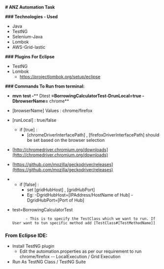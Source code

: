 **# ANZ Automation Task**

**### Technologies - Used**

- Java
- TestNG
- Selenium-Java
- Lombok
- AWS-Grid-lastic

**###**  **Plugins**  **For Eclipse**

- TestNG
- Lombok
  - https://projectlombok.org/setup/eclipse

**### Commands To Run from terminal:**

- **mvn**  **test -**** Dtest ****=BorrowingCalculatorTest-DrunLocal=true -DbrowserName=**** chrome**

- [browserName] Values : chrome/firefox
- [runLocal] : true/false
  - if [true] :
    - [chromeDriverInterfacePath] , [firefoxDriverInterfacePath] should be set based on the browser selection

- [http://chromedriver.chromium.org/downloads](http://chromedriver.chromium.org/downloads)
- [https://github.com/mozilla/geckodriver/releases](https://github.com/mozilla/geckodriver/releases)

-
  - if [false] :
    -  set [gridHubHost] , [gridHubPort]
      - Eg: -DgridHubHost=[IPAddress/HostName of Hub] -DgridHubPort=[Port of Hub]

- test=BorrowingCalculatorTest

            - This is to specify the TestClass which we want to run. If User want to tun specific method add [TestClass#[TestMethodName]]



### **From Eclipse IDE:**

- Install TestNG plugin
  - Edit the automation.properties as per our requirement to run chrome/firefox -- LocalExecution / Grid Execution
- Run As TestNG Class / TestNG Suite